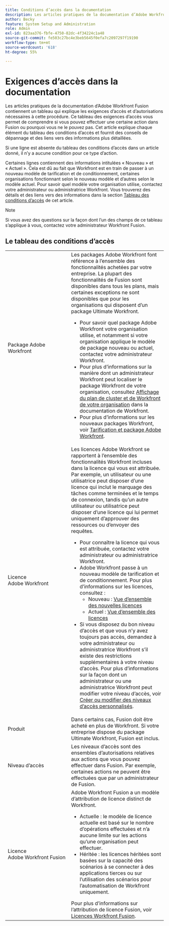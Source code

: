 ```yaml
---
title: Conditions d’accès dans la documentation
description: Les articles pratiques de la documentation d’Adobe Workfront Fusion contiennent un tableau qui explique les exigences d’accès et d’autorisations nécessaires à cette procédure. Ce tableau des exigences d’accès vous permet de comprendre si vous pouvez effectuer une certaine action dans Fusion ou pourquoi vous ne le pouvez pas. Cet article explique chaque élément du tableau des conditions d’accès et fournit des conseils de dépannage et des liens vers des informations plus détaillées.
author: Becky
feature: System Setup and Administration
role: Admin
exl-id: 823aa376-fbfe-4750-82dc-4f34224c1a48
source-git-commit: fe503c27bc4e3beb5645f0efa7c2097297f19190
workflow-type: tm+mt
source-wordcount: '618'
ht-degree: 55%

---
```


# Exigences d’accès dans la documentation

Les articles pratiques de la documentation d’Adobe Workfront Fusion contiennent un tableau qui explique les exigences d’accès et d’autorisations nécessaires à cette procédure. Ce tableau des exigences d’accès vous permet de comprendre si vous pouvez effectuer une certaine action dans Fusion ou pourquoi vous ne le pouvez pas. Cet article explique chaque élément du tableau des conditions d’accès et fournit des conseils de dépannage et des liens vers des informations plus détaillées.

Si une ligne est absente du tableau des conditions d’accès dans un article donné, il n’y a aucune condition pour ce type d’action.

Certaines lignes contiennent des informations intitulées « Nouveau » et « Actuel ». Cela est dû au fait que Workfront est en train de passer à un nouveau modèle de tarification et de conditionnement, certaines organisations fonctionnant selon le nouveau modèle et d’autres selon le modèle actuel. Pour savoir quel modèle votre organisation utilise, contactez votre administrateur ou administratrice Workfront. Vous trouverez des détails et des liens vers des informations dans la section [Tableau des conditions d’accès](#the-access-requirements-table) de cet article.

>[!NOTE]
>
>Si vous avez des questions sur la façon dont l’un des champs de ce tableau s’applique à vous, contactez votre administrateur Workfront Fusion.

## Le tableau des conditions d’accès

<table style="table-layout:auto"> 
 <col> 
 <col> 
 <tbody> 
  <tr> 
   <td role="rowheader">Package Adobe Workfront 
   <td> Les packages Adobe Workfront font référence à l’ensemble des fonctionnalités achetées par votre entreprise. La plupart des fonctionnalités de Fusion sont disponibles dans tous les plans, mais certaines exceptions ne sont disponibles que pour les organisations qui disposent d’un package Ultimate Workfront. 
   <ul><li>Pour savoir quel package Adobe Workfront votre organisation utilise, et notamment si votre organisation applique le modèle de package nouveau ou actuel, contactez votre administrateur Workfront.</li>
   <li>Pour plus d’informations sur la manière dont un administrateur Workfront peut localiser le package Workfront de votre organisation, consultez <a href="https://experienceleague.adobe.com/fr/docs/workfront/using/administration-and-setup/get-started-administration/firewall-overview#view-your-organization-s-cluster-and-workfront-plan">Affichage du plan de cluster et de Workfront de votre organisation</a> dans la documentation de Workfront.</li><li>Pour plus d’informations sur les nouveaux packages Workfront, voir <a href="https://business.adobe.com/fr/products/workfront/pricing.html">Tarification et package Adobe Workfront</a>.</li></ul> </td> 
  </tr> 
  <tr> 
   <td role="rowheader">Licence Adobe Workfront</td> 
   <td> Les licences Adobe Workfront se rapportent à l’ensemble des fonctionnalités Workfront incluses dans la licence qui vous est attribuée. Par exemple, un utilisateur ou une utilisatrice peut disposer d’une licence qui inclut le marquage des tâches comme terminées et le temps de connexion, tandis qu’un autre utilisateur ou utilisatrice peut disposer d’une licence qui lui permet uniquement d’approuver des ressources ou d’envoyer des requêtes. <p> 
   <ul>
   <li>Pour connaître la licence qui vous est attribuée, contactez votre administrateur ou administratrice Workfront.</li>
   <li>Adobe Workfront passe à un nouveau modèle de tarification et de conditionnement. Pour plus d’informations sur les licences, consultez :
   <ul>
   <li>Nouveau : <a href="https://experienceleague.adobe.com/fr/docs/workfront/using/administration-and-setup/add-users/access-levels/licenses-overview">Vue d’ensemble des nouvelles licences</a></li>
   <li>Actuel : <a href="https://experienceleague.adobe.com/fr/docs/workfront/using/administration-and-setup/add-users/legacy-access-levels/wf-licenses">Vue d’ensemble des licences</a></li></ul></li>
   <li>Si vous disposez du bon niveau d’accès et que vous n’y avez toujours pas accès, demandez à votre administrateur ou administratrice Workfront s’il existe des restrictions supplémentaires à votre niveau d’accès. Pour plus d’informations sur la façon dont un administrateur ou une administratrice Workfront peut modifier votre niveau d’accès, voir <a href="https://experienceleague.adobe.com/fr/docs/workfront/using/administration-and-setup/get-started-administration/firewall-overview#view-your-organization-s-cluster-and-workfront-plan" class="MCXref xref">Créer ou modifier des niveaux d’accès personnalisés</a>.
   </ul>
      </p> </td> 
  </tr> 
  <tr> 
   <td role="rowheader">Produit</td> 
   <td>Dans certains cas, Fusion doit être acheté en plus de Workfront. Si votre entreprise dispose du package Ultimate Workfront, Fusion est inclus.
  <tr> 
   <td role="rowheader">Niveau d’accès</td> 
   <td> Les niveaux d’accès sont des ensembles d’autorisations relatives aux actions que vous pouvez effectuer dans Fusion. Par exemple, certaines actions ne peuvent être effectuées que par un administrateur de Fusion. 
  <tr> 
   <td role="rowheader">Licence Adobe Workfront Fusion</td> 
   <td>Adobe Workfront Fusion a un modèle d’attribution de licence distinct de Workfront. 
   <ul><li>Actuelle : le modèle de licence actuelle est basé sur le nombre d’opérations effectuées et n’a aucune limite sur les actions qu’une organisation peut effectuer. </li>
   <li>Héritée : les licences héritées sont basées sur la capacité des scénarios à se connecter à des applications tierces ou sur l’utilisation des scénarios pour l’automatisation de Workfront uniquement. </li>
   </ul>
   Pour plus d’informations sur l’attribution de licence Fusion, voir <a href="/help/workfront-fusion/set-up-and-manage-workfront-fusion/licensing-operations-overview/license-automation-vs-integration.md" class="MCXref xref">Licences Workfront Fusion</a>.
   </td> 
  </tr> 
 </tbody> 
</table>
